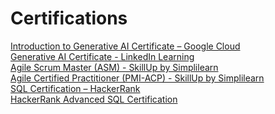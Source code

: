 # Certifications
[Introduction to Generative AI Certificate – Google Cloud](https://www.cloudskillsboost.google/public_profiles/cb02839a-252b-4d64-b683-5685c926484b/badges/11813682?utm_medium=social&utm_source=linkedin&utm_campaign=ql-social-share)<br>
[Generative AI Certificate - LinkedIn Learning](https://www.linkedin.com/learning/certificates/f13bc02e8115bae939d2e562cb69756c03aa9d6b1a6ae32b00ee794a2fa9fc5d)<br>
[Agile Scrum Master (ASM) - SkillUp by Simplilearn](https://www.linkedin.com/posts/mahitha-vudutha-3b6a362a1_mahitha-vudutha-has-successfully-completed-activity-7156507709058539521-VwEn/?utm_source=share&utm_medium=member_desktop&rcm=ACoAAEjyJboBcgLvBKdrVqrjCfCke3JYfWc5tHE)<br>
[Agile Certified Practitioner (PMI-ACP) - SkillUp by Simplilearn](https://www.linkedin.com/posts/mahitha-vudutha-3b6a362a1_mahitha-vudutha-has-successfully-completed-activity-7160124789490163712-1s7w/)<br>
[SQL Certification – HackerRank](https://www.linkedin.com/posts/mahitha-vudutha-3b6a362a1_hackerrank-skill-certificate-activity-7134976744599515136-HT1D/?utm_source=share&utm_medium=member_desktop&rcm=ACoAAEjyJboBcgLvBKdrVqrjCfCke3JYfWc5tHE)<br>
[HackerRank Advanced SQL Certification](https://www.linkedin.com/posts/mahitha-vudutha-3b6a362a1_hackerrank-skill-certificate-activity-7134977082861711360-eYy-/)<br>
